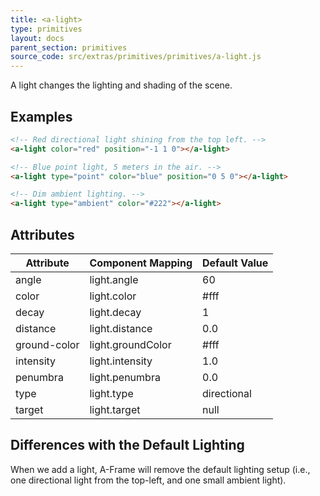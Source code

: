 ```yaml
---
title: <a-light>
type: primitives
layout: docs
parent_section: primitives
source_code: src/extras/primitives/primitives/a-light.js
---
```


A light changes the lighting and shading of the scene.

## Examples


```html
<!-- Red directional light shining from the top left. -->
<a-light color="red" position="-1 1 0"></a-light>

<!-- Blue point light, 5 meters in the air. -->
<a-light type="point" color="blue" position="0 5 0"></a-light>

<!-- Dim ambient lighting. -->
<a-light type="ambient" color="#222"></a-light>
```

## Attributes

| Attribute    | Component Mapping | Default Value |
| ------------ | ----------------- | ------------- |
| angle        | light.angle       | 60            |
| color        | light.color       | #fff          |
| decay        | light.decay       | 1             |
| distance     | light.distance    | 0.0           |
| ground-color | light.groundColor | #fff          |
| intensity    | light.intensity   | 1.0           |
| penumbra     | light.penumbra    | 0.0           |
| type         | light.type        | directional   |
| target       | light.target      | null          |

## Differences with the Default Lighting

When we add a light, A-Frame will remove the default lighting setup (i.e., one
directional light from the top-left, and one small ambient light).
